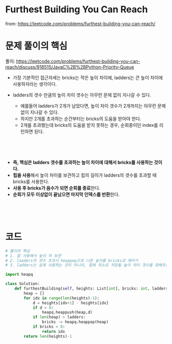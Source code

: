 # Furthest Building You Can Reach

from: https://leetcode.com/problems/furthest-building-you-can-reach/





# 문제 풀이의 핵심

풀이: https://leetcode.com/problems/furthest-building-you-can-reach/discuss/918515/JavaC%2B%2BPython-Priority-Queue



* 가장 기본적인 접근자세는 bricks는 작은 높이 차이에, ladders는 큰 높이 차이에 사용하자라는 생각이다.

* ladders의 갯수 만큼의 높이 차이 갯수는 아무런 문제 없이 지나갈 수 있다.
  * 예를들어 ladders가 2개가 남았다면, 높이 차이 갯수가 2개까지는 아무런 문제없이 지나갈 수 있다.
  * 하지만 2개를 초과하는 순간부터는 bricks의 도움을 받아야 한다.
  * 2개를 초과했는데 bricks의 도움을 받지 못하는 경우, 순회중이던 index를 리턴하면 된다.

​      

​       

* **즉, 핵심은 ladders 갯수를 초과하는 높이 차이에 대해서 bricks를 사용하는 것이다.**
* **힙을 사용**해서 높이 차이를 보관하고 힙의 길이가 ladders의 갯수를 초과할 때 bricks를 사용한다.
* **사용 후 bricks가 음수가 되면 순회를 종료**한다.
* **순회가 모두 이상없이 끝났으면 마지막 인덱스를 반환**한다.

​     

​       

# 코드

```python
# 풀이의 핵심
# 1. 힙 사용해서 높이 차 보관
# 2. laaders의 갯수 초과시 heappop으로 나온 높이를 bricks로 매꾸기
# 3. ladders는 실제 사용하는 것이 아니라, 힙에 최소로 저장될 높이 차이 갯수를 정해주는 용도

import heapq

class Solution:
    def furthestBuilding(self, heights: List[int], bricks: int, ladders: int) -> int:
        heap = []
        for idx in range(len(heights)-1):
            d = heights[idx+1] - heights[idx]
            if d > 0:
                heapq.heappush(heap,d)
            if len(heap) > ladders:
                bricks -= heapq.heappop(heap)
            if bricks < 0:
                return idx
        return len(heights)-1
```


